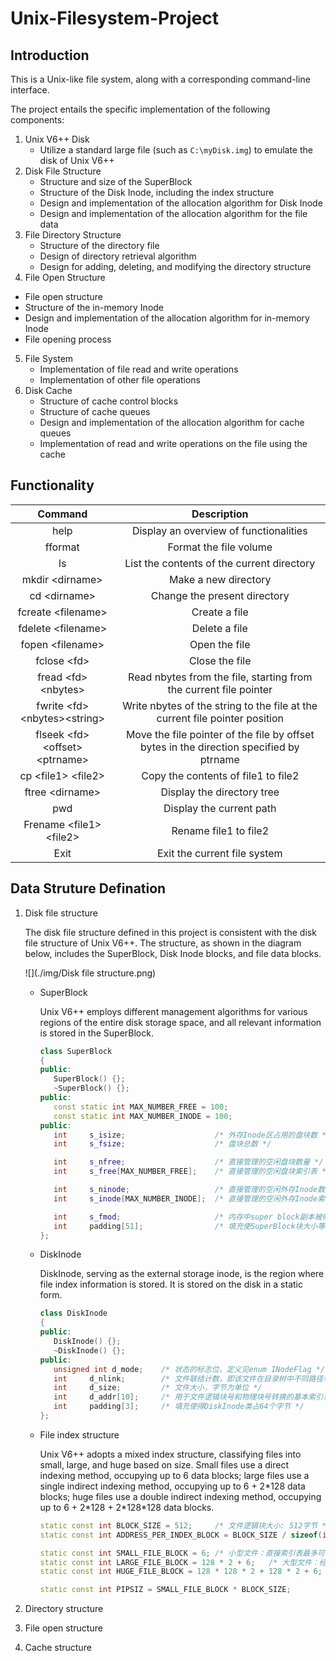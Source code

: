 # Unix-Filesystem-Project

## Introduction

This is a Unix-like file system, along with a corresponding command-line interface.

The project entails the specific implementation of the following components:

1. Unix V6++ Disk
   - Utilize a standard large file (such as `C:\myDisk.img`) to emulate the disk of Unix V6++
2. Disk File Structure
   - Structure and size of the SuperBlock
   - Structure of the Disk Inode, including the index structure
   - Design and implementation of the allocation algorithm for Disk Inode
   - Design and implementation of the allocation algorithm for the file data
3. File Directory Structure
   - Structure of the directory file
   - Design of directory retrieval algorithm
   - Design for adding, deleting, and modifying the directory structure
4.  File Open Structure
   - File open structure
   - Structure of the in-memory Inode
   - Design and implementation of the allocation algorithm for in-memory Inode
   - File opening process
5. File System
   - Implementation of file read and write operations
   - Implementation of other file operations
6. Disk Cache
   - Structure of cache control blocks
   - Structure of cache queues
   - Design and implementation of the allocation algorithm for cache queues
   - Implementation of read and write operations on the file using the cache

## Functionality 

|                 Command                 |                         Description                          |
| :-------------------------------------: | :----------------------------------------------------------: |
|                  help                   |            Display an overview of functionalities            |
|                 fformat                 |                    Format the file volume                    |
|                   ls                    |          List the contents of the current directory          |
|           mkdir &lt;dirname>            |                     Make a new directory                     |
|             cd &lt;dirname>             |                 Change the present directory                 |
|          fcreate &lt;filename>          |                        Create a file                         |
|          fdelete &lt;filename>          |                        Delete a file                         |
|           fopen &lt;filename>           |                        Open the file                         |
|             fclose &lt;fd>              |                        Close the file                        |
|        fread &lt;fd> &lt;nbytes>        | Read nbytes from the file, starting from the current file pointer |
|  fwrite &lt;fd> &lt;nbytes>&lt;string>  | Write nbytes of the string to the file at the current file pointer position |
| flseek &lt;fd> &lt;offset> &lt;ptrname> | Move the file pointer of the file by offset bytes in the direction specified by ptrname |
|        cp &lt;file1> &lt;file2>         |             Copy the contents of file1 to file2              |
|           ftree &lt;dirname>            |                  Display the directory tree                  |
|                   pwd                   |                   Display the current path                   |
|      Frename &lt;file1> &lt;file2>      |                    Rename file1 to file2                     |
|                  Exit                   |                 Exit the current file system                 |

## Data Struture Defination

1. Disk file structure 

   The disk file structure defined in this project is consistent with the disk file structure of Unix V6++. The structure, as shown in the diagram below, includes the SuperBlock, Disk Inode blocks, and file data blocks.

   ![](./img/Disk file structure.png)

   - SuperBlock

     Unix V6++ employs different management algorithms for various regions of the entire disk storage space, and all relevant information is stored in the SuperBlock. 

     ```cpp
     class SuperBlock
     {
     public:
     	SuperBlock() {};
     	~SuperBlock() {};
     public:
     	const static int MAX_NUMBER_FREE = 100;
     	const static int MAX_NUMBER_INODE = 100;
     public:
     	int		s_isize;					/* 外存Inode区占用的盘块数 */
     	int		s_fsize;					/* 盘块总数 */
     
     	int		s_nfree;					/* 直接管理的空闲盘块数量 */
     	int		s_free[MAX_NUMBER_FREE];	/* 直接管理的空闲盘块索引表 */
     
     	int		s_ninode;					/* 直接管理的空闲外存Inode数量 */
     	int		s_inode[MAX_NUMBER_INODE];	/* 直接管理的空闲外存Inode索引表 */
     
     	int		s_fmod;						/* 内存中super block副本被修改标志，意味着需要更新外存对应的Super Block */
     	int		padding[51];				/* 填充使SuperBlock块大小等于1024字节，占据2个扇区 */
     };
     
     ```

   - DiskInode

     DiskInode, serving as the external storage inode, is the region where file index information is stored. It is stored on the disk in a static form.

     ```cpp
     class DiskInode
     {
     public:
     	DiskInode() {};
     	~DiskInode() {};
     public:
     	unsigned int d_mode;	/* 状态的标志位，定义见enum INodeFlag */
     	int		d_nlink;		/* 文件联结计数，即该文件在目录树中不同路径名的数量 */
     	int		d_size;			/* 文件大小，字节为单位 */
     	int		d_addr[10];		/* 用于文件逻辑块号和物理块号转换的基本索引表 */
     	int		padding[3];		/* 填充使得DiskInode类占64个字节 */   
     };
     
     ```

   - File index structure

     Unix V6++ adopts a mixed index structure, classifying files into small, large, and huge based on size. Small files use a direct indexing method, occupying up to 6 data blocks; large files use a single indirect indexing method, occupying up to 6 + 2\*128 data blocks; huge files use a double indirect indexing method, occupying up to 6 + 2*128 + 2\*128\*128 data blocks.

     ```cpp
     static const int BLOCK_SIZE = 512;		/* 文件逻辑块大小: 512字节 */
     static const int ADDRESS_PER_INDEX_BLOCK = BLOCK_SIZE / sizeof(int);	/* 每个间接索引表(或索引块)包含的物理盘块号 */
     
     static const int SMALL_FILE_BLOCK = 6;	/* 小型文件：直接索引表最多可寻址的逻辑块号 */
     static const int LARGE_FILE_BLOCK = 128 * 2 + 6;	/* 大型文件：经一次间接索引表最多可寻址的逻辑块号 */
     static const int HUGE_FILE_BLOCK = 128 * 128 * 2 + 128 * 2 + 6;	/* 巨型文件：经二次间接索引最大可寻址文件逻辑块号 */
     
     static const int PIPSIZ = SMALL_FILE_BLOCK * BLOCK_SIZE;
     
     ```

2. Directory structure 

3. File open structure 

4. Cache structure
